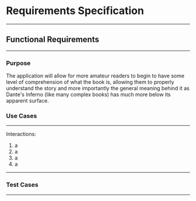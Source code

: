 # Requirements Specification

---

## Functional Requirements

---

### Purpose

The application will allow for more amateur readers to begin to have some level of comprehension of what the book is, allowing them to properly understand the story and more importantly the general meaning behind it as Dante's Inferno (like many complex books) has much more below its apparent surface.

### Use Cases

---

Interactions:

1. a
2. a
3. a
4. a

---

### Test Cases

---
